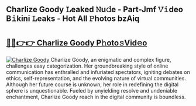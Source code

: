 ## Charlize Goody 𝙻eaked 𝙽u𝚍e - Part-Jmf 𝚅𝚒deo B𝚒kini 𝙻eaks - Hot All 𝙿hotos bzAiq

# <h2><a href="http://ld0frw.urlbe.top/?page=Charlize+Goody">🔗🔗👉👉 Charlize Goody P𝚑oto𝚜Vid𝚎o</a></h2>

[![Charlize Goody](https://i.imgur.com/eBuTRDB.gif)](http://ld0frw.urlbe.top/?page=Charlize+Goody)
Charlize Goody, an enigmatic and complex figure, challenges easy categorization. Her groundbreaking style of online communication has enthralled and infuriated spectators, igniting debates on ethics, self-representation, and the evolving nature of virtual communities. Although her future course is unknown, her role in redefining the digital sphere is unquestionable. Fueled by unyielding resolve and undeniable enchantment, Charlize Goody reach in the digital community is boundless.
